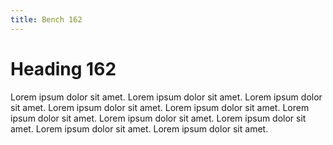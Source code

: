 ```yaml
---
title: Bench 162
---
```


# Heading 162

Lorem ipsum dolor sit amet. Lorem ipsum dolor sit amet. Lorem ipsum dolor sit amet. Lorem ipsum dolor sit amet. Lorem ipsum dolor sit amet. Lorem ipsum dolor sit amet. Lorem ipsum dolor sit amet. Lorem ipsum dolor sit amet. Lorem ipsum dolor sit amet. Lorem ipsum dolor sit amet. 